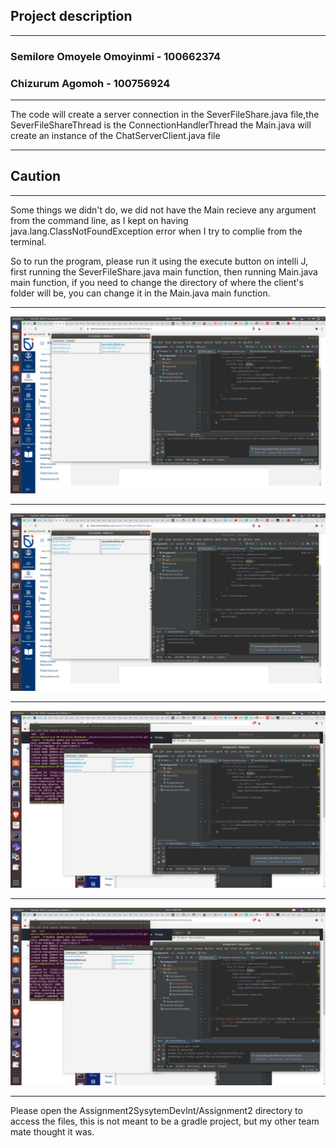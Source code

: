 ## Project description

---
### Semilore Omoyele Omoyinmi - 100662374
### Chizurum Agomoh - 100756924
---

  The code will create a server connection in the SeverFileShare.java file,the SeverFileShareThread is the ConnectionHandlerThread  the Main.java will create an instance of the ChatServerClient.java file

---

## Caution

---

Some things we didn't do, we did not have the Main recieve any argument from the command line, as I kept on having java.lang.ClassNotFoundException error when I try to complie from the terminal.

So to run the program, please run it using the execute button on intelli J, first running the SeverFileShare.java main function, then running Main.java main function, if you need to change the directory of where the client's folder will be, you can change it in the Main.java main function.

---
![Alt text](https://github.com/Semilore-omoyeleomoyinmi/Assignment2SysytemDevInt/blob/main/ScreenShot1.png?raw=true "click on serverfirstfile3.txt")

---

![Alt text](https://github.com/Semilore-omoyeleomoyinmi/Assignment2SysytemDevInt/blob/main/ScreenShot2.png?raw=true "After 'Download' clicked")

---

![Alt text](https://github.com/Semilore-omoyeleomoyinmi/Assignment2SysytemDevInt/blob/main/ScreenShot3.png?raw=true "click on firstclientfile1.txt")

---

![Alt text](https://github.com/Semilore-omoyeleomoyinmi/Assignment2SysytemDevInt/blob/main/ScreenShot4.png?raw=true "After 'Upload' clicked")

---
 Please open the Assignment2SysytemDevInt/Assignment2 directory to access the files, this is not meant to be a gradle project, but my other team mate thought it was. 





